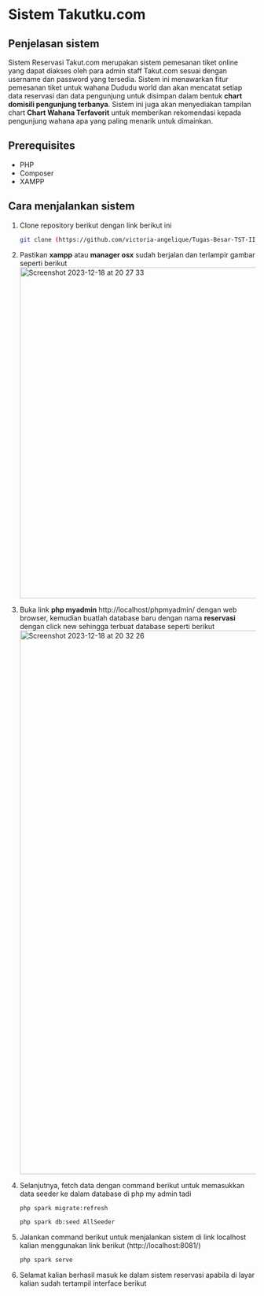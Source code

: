 # Sistem Takutku.com

## Penjelasan sistem

Sistem Reservasi Takut.com merupakan sistem pemesanan tiket online yang dapat diakses oleh para admin staff Takut.com sesuai dengan username dan password yang tersedia. Sistem ini menawarkan fitur pemesanan tiket untuk wahana Dududu world dan akan mencatat setiap data reservasi dan data pengunjung untuk disimpan dalam bentuk **chart domisili pengunjung terbanya**. Sistem ini juga akan menyediakan tampilan chart **Chart Wahana Terfavorit** untuk memberikan rekomendasi kepada pengunjung wahana apa yang paling menarik untuk dimainkan.

## Prerequisites

- PHP
- Composer
- XAMPP

## Cara menjalankan sistem

 1. Clone repository berikut dengan link berikut ini
    ```sh
    git clone (https://github.com/victoria-angelique/Tugas-Besar-TST-II3160---K01--Kelompok-08.git)
    ```
2. Pastikan **xampp** atau **manager osx** sudah berjalan dan terlampir gambar seperti berikut
   <img width="673" alt="Screenshot 2023-12-18 at 20 27 33" src="https://github.com/victoria-angelique/Tugas-Besar-TST-II3160---K01--Kelompok-08/assets/91114869/65be6ac8-9e93-4538-a8e1-1b4fc83ac20b">

3. Buka link **php myadmin** http://localhost/phpmyadmin/ dengan web browser, kemudian buatlah database baru dengan nama **reservasi** dengan click new sehingga terbuat database seperti berikut
   <img width="1105" alt="Screenshot 2023-12-18 at 20 32 26" src="https://github.com/victoria-angelique/Tugas-Besar-TST-II3160---K01--Kelompok-08/assets/91114869/58e43150-7483-482f-8d1f-019de510307f">

4. Selanjutnya, fetch data dengan command berikut untuk memasukkan data seeder ke dalam database di php my admin tadi
   ```sh
   php spark migrate:refresh
   ```
   ```sh
   php spark db:seed AllSeeder
   ```
5. Jalankan command berikut untuk menjalankan sistem di link localhost kalian menggunakan link berikut (http://localhost:8081/)
   ```sh
   php spark serve
   ```
6. Selamat kalian berhasil masuk ke dalam sistem reservasi apabila di layar kalian sudah tertampil interface berikut 
